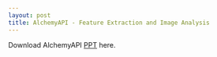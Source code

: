 ```yaml
---
layout: post
title: AlchemyAPI - Feature Extraction and Image Analysis
---
```


Download AlchemyAPI [PPT](https://www.github.com/string-args/MyAlchemyApps) here.
